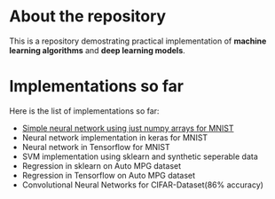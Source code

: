 # About the repository

This is a repository demostrating practical implementation of **machine learning algorithms** and **deep learning models**.


# Implementations so far

Here is the list of implementations so far:

* [Simple neural network using just numpy arrays for MNIST](https://github.com/Gsivap/machine-learning/blob/master/first_net.py)
* Neural network implementation in keras for MNIST
* Neural network in Tensorflow for MNIST
* SVM implementation using sklearn and synthetic seperable data
* Regression in sklearn on Auto MPG dataset
* Regression in Tensorflow on Auto MPG dataset
* Convolutional Neural Networks for CIFAR-Dataset(86% accuracy)



